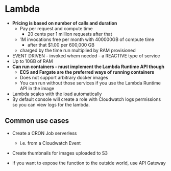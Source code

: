 # Lambda

- **Pricing is based on number of calls and duration**
  - Pay per request and compute time
    - 20 cents per 1 million requests after that
  - 1M invocations free per month with 400000GB of compute time
    - after that $1.00 per 600,000 GB
  - charged by the time run multiplied by RAM provisioned
- EVENT DRIVEN - invoked whem needed - a REACTIVE type of service
- Up to 10GB of RAM
- **Can run containers - must implement the Lambda Runtime API though**
  - **ECS and Fargate are the preferred ways of running containers**
  - Does not support arbitrary docker images
  - You can run without those services if you use the Lambda Runtime API in the image
- Lambda scales with the load automatically
- By default console will create a role with Cloudwatch logs permissions so you can view logs for the lambda.

## Common use cases

- Create a CRON Job serverless
  - i.e. from a Cloudwatch Event
- Create thumbnails for images uploaded to S3

- If you want to expose the function to the outside world, use API Gateway